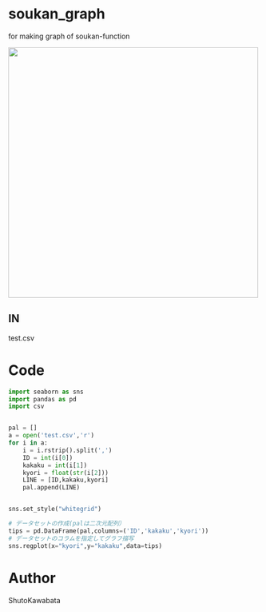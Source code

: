 # soukan_graph
for making  graph of soukan-function


<img src="https://github.com/shutokawabata0723/soukan_graph/blob/master/graph_soukan.png" width="500px">

## IN
test.csv

# Code
```python
import seaborn as sns
import pandas as pd
import csv


pal = []
a = open('test.csv','r')
for i in a:
    i = i.rstrip().split(',')
    ID = int(i[0])
    kakaku = int(i[1])
    kyori = float(str(i[2]))
    LINE = [ID,kakaku,kyori]
    pal.append(LINE)


sns.set_style("whitegrid")

# データセットの作成(palは二次元配列）
tips = pd.DataFrame(pal,columns=('ID','kakaku','kyori'))
# データセットのコラムを指定してグラフ描写
sns.regplot(x="kyori",y="kakaku",data=tips)
```



# Author
ShutoKawabata
